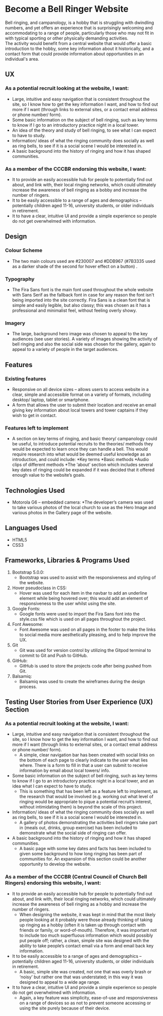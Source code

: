 # Become a Bell Ringer Website

<!-- VIEW THE LIVE PROJECT HERE-->

Bell ringing, and campanology, is a hobby that is struggling with dwindling numbers, and yet offers an experience that is surprisingly welcoming and accommodating to a range of people, particularly those who may not fit in with typical sporting or other physically demanding activities.  
The activity would benefit from a central website that would offer a basic introduction to the hobby, some key information about it historically, and a contact form that could provide information about opportunities in an individual's area.

## UX

### As a **potential recruit** looking at the website, I want:

* Large, intuitive and easy navigation that is consistent throughout the site, so I know how to get the key information I want, and how to find out more if I want (through links to external sites, or a contact email address or phone number/ form).
* Some basic information on the subject of bell ringing, such as key terms to know if I go to an introductory practice night in a local tower.
* An idea of the theory and study of bell ringing, to see what I can expect to have to study.
* Information/ ideas of what the ringing community does socially as well as ring bells, to see if it is a social scene I would be interested in.
* A basic background into the history of ringing and how it has shaped communities.

### As a **member of the CCCBR** endorsing this website, I want:
* It to provide an easily accessible hub for people to potentially find out about, and link with, their local ringing networks, which could ultimately increase the awareness of bell ringing as a bobby and increase the number of ringers.
* It to be easily accessible to a range of ages and demographics – potentially children aged 11-16, university students, or older individuals in retirement.
* It to have a clear, intuitive UI and provide a simple experience so people do not get overwhelmed with information.

## Design

### Colour Scheme
* The two main colours used are #230007 and #DDB967 (#7B3335 used as a darker shade of the second for hover effect on a button) .

### Typography
* The Fira Sans font is the main font used throughout the whole website with Sans Serif as the fallback font in case for any reason the font isn't being imported into the site correctly. Fira Sans is a clean font that is simple and easily legible, but also classy; this was chosen as it has a professional and minimalist feel, without feeling overly showy.

### Imagery
* The large, background hero image was chosen to appeal to the key audiences (see user stories).  A variety of images showing the activity of bell ringing and also the social side was chosen for the gallery, again to appeal to a variety of people in the target audiences.

<!-- ## Wireframes -->

## Features
### Existing features
* Responsive on all device sizes – allows users to access website in a clear, simple and accessible format on a variety of formats, including desktop/ laptop, tablet or smartphone.
* A form that allows the user to submit their location and receive an email giving key information about local towers and tower captains if they wish to get in contact.
### Features left to implement
* A section on key terms of ringing, and basic theory/ campanology could be useful, to introduce potential recruits to the theories/ methods they would be expected to learn once they can handle a bell.  This would require research into what would be deemed useful knowledge as an introduction, and could include:
    *Key terms
    *Basic methods
    *Audio clips of different methods
    *The ‘about’ section which includes several key dates of ringing could be expanded if it was decided that it offered enough value to the website’s goals.


## Technologies Used
* Motorola G6 – embedded camera:
    *The developer’s camera was used to take various photos of the local church to use as the Hero Image and various photos in the Gallery page of the website.

## Languages Used
* HTML5
* CSS3

## Frameworks, Libraries & Programs Used
1. Bootstrap 5.0.0:
    * Bootstrap was used to assist with the responsiveness and styling of the website.
2.	Hover pseudoclass in CSS:
    * Hover was used for each item in the navbar to add an underline element while being hovered over; this would add an element of responsiveness to the user whilst using the site.
3.	Google Fonts:
    * Google fonts were used to import the Fira Sans font into the style.css file which is used on all pages throughout the project.
4.	Font Awesome:
    * Font Awesome was used on all pages in the footer to make the links to social media more aesthetically pleasing, and to help improve the UX.
5.	Git
    * Git was used for version control by utilizing the Gitpod terminal to commit to Git and Push to GitHub.
6.	GitHub:
    * GitHub is used to store the projects code after being pushed from Git.
7.	Balsamiq:
    * Balsamiq was used to create the wireframes during the design process.

## Testing User Stories from User Experience (UX) Section
### As a potential recruit looking at the website, I want:
* Large, intuitive and easy navigation that is consistent throughout the site, so I know how to get the key information I want, and how to find out more if I want (through links to external sites, or a contact email address or phone number/ form).
    * A simple, clear navigation bar has been created with social links on the bottom of each page to clearly indicate to the user what lies where.  There is a form to fill in that a user can submit to receive information by email about local towers/ info.
* Some basic information on the subject of bell ringing, such as key terms to know if I go to an introductory practice night in a local tower, and an idea what I can expect to have to study.
    * This is something that has been left as a feature left to implement, as the research that would be involved (e.g. working out what level of ringing would be appropriate to pique a potential recruit’s interest, without intimidating them) is beyond the scale of this project.
* Information/ ideas of what the ringing community does socially as well as ring bells, to see if it is a social scene I would be interested in.
    * A gallery of photos demonstrating the activities bell ringers take part in (meals out, drinks, group exercise) has been included to demonstrate what the social side of ringing can offer.
* A basic background into the history of ringing and how it has shaped communities.
    * A basic page with some key dates and facts has been included to given some background to how long ringing has been part of communities for.  An expansion of this section could be another opportunity to develop the website.
### As a member of the CCCBR (Central Council of Church Bell Ringers) endorsing this website, I want:
* It to provide an easily accessible hub for people to potentially find out about, and link with, their local ringing networks, which could ultimately increase the awareness of bell ringing as a hobby and increase the number of ringers.
    * When designing the website, it was kept in mind that the most likely people looking at it probably were those already thinking of taking up ringing as a hobby (often it is taken up through contact with friends or family, or word-of-mouth).  Therefore, it was important not to include too much superfluous information which would possibly put people off; rather, a clean, simple site was designed with the ability to take people’s contact email via a form and email back key information.
* It to be easily accessible to a range of ages and demographics – potentially children aged 11-16, university students, or older individuals in retirement.
    * A basic, simple site was created, not one that was overly brash or ‘noisy’ but rather one that was understated; in this way it was designed to appeal to a wide age range.
* It to have a clear, intuitive UI and provide a simple experience so people do not get overwhelmed with information.
    * Again, a key feature was simplicity, ease-of-use and responsiveness on a range of devices so as not to prevent someone accessing or using the site purely because of their device.
